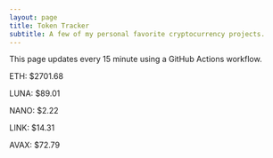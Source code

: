 ```yaml
---
layout: page
title: Token Tracker
subtitle: A few of my personal favorite cryptocurrency projects.
---
```


 This page updates every 15 minute using a GitHub Actions workflow.

<!--BEGINCRYPTOINPUT-->
ETH: $2701.68

LUNA: $89.01

NANO: $2.22

LINK: $14.31

AVAX: $72.79

<!--ENDCRYPTOINPUT-->
